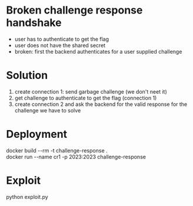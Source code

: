 # Broken challenge response handshake
- user has to authenticate to get the flag
- user does not have the shared secret
- broken: first the backend authenticates for a user supplied challenge

# Solution
1. create connection 1: send garbage challenge (we don't neet it) 
2. get challenge to authenticate to get the flag (connection 1)
2. create connection 2 and ask the backend for the valid response for the challenge we have to solve

# Deployment
docker build --rm -t challenge-response .  
docker run --name cr1 -p 2023:2023 challenge-response  

# Exploit
python exploit.py  
